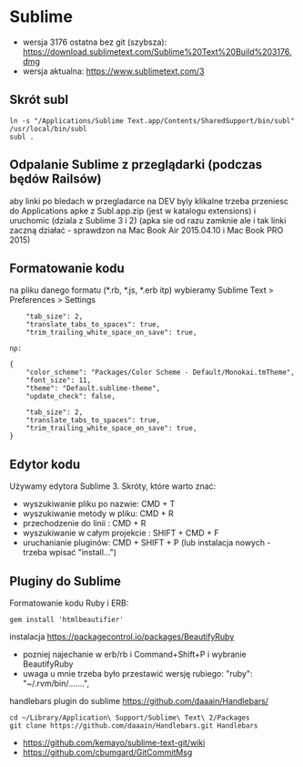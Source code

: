 # Sublime

* wersja 3176 ostatna bez git (szybsza): https://download.sublimetext.com/Sublime%20Text%20Build%203176.dmg
* wersja aktualna: https://www.sublimetext.com/3 

## Skrót subl

```
ln -s "/Applications/Sublime Text.app/Contents/SharedSupport/bin/subl" /usr/local/bin/subl
subl .
```

## Odpalanie Sublime z przeglądarki (podczas będów Railsów)

aby linki po bledach w przegladarce na DEV byly klikalne trzeba przeniesc do Applications apke z Subl.app.zip (jest w katalogu extensions) i uruchomic (dziala z Sublime 3 i 2) (apka sie od razu zamknie ale i tak linki zaczną działać - sprawdzon na Mac Book Air 2015.04.10 i Mac Book PRO 2015)

## Formatowanie kodu

na pliku danego formatu (*.rb, *.js, *.erb itp) wybieramy Sublime Text > Preferences > Settings
```
	"tab_size": 2,
	"translate_tabs_to_spaces": true,
	"trim_trailing_white_space_on_save": true,

np:

{
	"color_scheme": "Packages/Color Scheme - Default/Monokai.tmTheme",
	"font_size": 11,
	"theme": "Default.sublime-theme",
	"update_check": false,
	
	"tab_size": 2,
	"translate_tabs_to_spaces": true,
	"trim_trailing_white_space_on_save": true,
}

```

## Edytor kodu

Używamy edytora Sublime 3. Skróty, które warto znać:
* wyszukiwanie pliku po nazwie: CMD + T
* wyszukiwanie metody w pliku: CMD + R
* przechodzenie do linii : CMD + R
* wyszukiwanie w całym projekcie : SHIFT + CMD + F
* uruchanianie pluginów: CMD + SHIFT + P (lub instalacja nowych - trzeba wpisać "install...")


## Pluginy do Sublime

Formatowanie kodu Ruby i ERB:
```
gem install 'htmlbeautifier'
```

instalacja https://packagecontrol.io/packages/BeautifyRuby
* pozniej najechanie w erb/rb i Command+Shift+P i wybranie BeautifyRuby
* uwaga u mnie trzeba było przestawić wersję rubiego: "ruby": "~/.rvm/bin/…….",

handlebars plugin do sublime
https://github.com/daaain/Handlebars/
```
cd ~/Library/Application\ Support/Sublime\ Text\ 2/Packages
git clone https://github.com/daaain/Handlebars.git Handlebars
```

* https://github.com/kemayo/sublime-text-git/wiki
* https://github.com/cbumgard/GitCommitMsg


